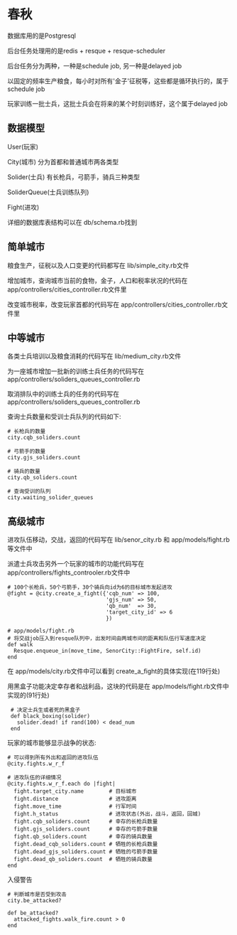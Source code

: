 春秋
====

数据库用的是Postgresql

后台任务处理用的是redis + resque + resque-scheduler

后台任务分为两种，一种是schedule job, 另一种是delayed job

以固定的频率生产粮食，每小时对所有'金子'征税等，这些都是循环执行的，属于schedule job

玩家训练一批士兵，这批士兵会在将来的某个时刻训练好，这个属于delayed job

数据模型
-------

User(玩家)

City(城市) 分为首都和普通城市两各类型

Solider(士兵) 有长枪兵，弓箭手，骑兵三种类型

SoliderQueue(士兵训练队列)

Fight(进攻)

详细的数据库表结构可以在 db/schema.rb找到

简单城市
-------

粮食生产，征税以及人口变更的代码都写在 lib/simple_city.rb文件

增加城市，查询城市当前的食物，金子，人口和税率状况的代码在 app/controllers/cities_controller.rb文件里

改变城市税率，改变玩家首都的代码写在 app/controllers/cities_controller.rb文件里


中等城市
-------

各类士兵培训以及粮食消耗的代码写在 lib/medium_city.rb文件

为一座城市增加一批新的训练士兵任务的代码写在 app/controllers/soliders_queues_controller.rb

取消排队中的训练士兵的任务的代码写在 app/controllers/soliders_queues_controller.rb

查询士兵数量和受训士兵队列的代码如下:
    
	# 长枪兵的数量
	city.cqb_soliders.count
	
	# 弓箭手的数量
	city.gjs_soliders.count
	
	# 骑兵的数量
	city.qb_soliders.count
	
	# 查询受训的队列
    city.waiting_solider_queues
	
高级城市
-------

进攻队伍移动，交战，返回的代码写在 lib/senor_city.rb 和 app/models/fight.rb 等文件中

派遣士兵攻击另外一个玩家的城市的功能代码写在 app/controllers/fights_controoler.rb文件中

    # 100个长枪兵，50个弓箭手，30个骑兵向id为6的目标城市发起进攻
    @fight = @city.create_a_fight({'cqb_num' => 100,
	                               'gjs_num' => 50,
								   'qb_num'  => 30,
								   'target_city_id' => 6
								   })
								   
    # app/models/fight.rb
	# 将交战job压入到resque队列中，出发时间由两城市间的距离和队伍行军速度决定
    def walk
      Resque.enqueue_in(move_time, SenorCity::FightFire, self.id)
    end

								   
在 app/models/city.rb文件中可以看到 create_a_fight的具体实现(在119行处)

用黑盒子功能决定幸存者和战利品，这块的代码是在 app/models/fight.rb文件中实现的(91行处)

     # 决定士兵生或者死的黑盒子
     def black_boxing(solider)
	   solider.dead! if rand(100) < dead_num
	 end
	 
玩家的城市能够显示战争的状态:

    # 可以得到所有外出和返回的进攻队伍
    @city.fights.w_r_f
	
	# 进攻队伍的详细情况
	@city.fights.w_r_f.each do |fight|
	  fight.target_city.name        # 目标城市
	  fight.distance                # 进攻距离
	  fight.move_time               # 行军时间
	  fight.h_status                # 进攻状态(外出，战斗，返回，回城)
	  fight.cqb_soliders.count      # 幸存的长枪兵数量
	  fight.gjs_soliders.count      # 幸存的弓箭手数量
	  fight.qb_soliders.count       # 幸存的骑兵数量
	  fight.dead_cqb_soliders.count # 牺牲的长枪兵数量
	  fight.dead_gjs_soliders.count # 牺牲的弓箭手数量
	  fight.dead_qb_soliders.count  # 牺牲的骑兵数量
	end
	 
入侵警告

    # 判断城市是否受到攻击
    city.be_attacked?
	
    def be_attacked?
      attacked_fights.walk_fire.count > 0
    end  

